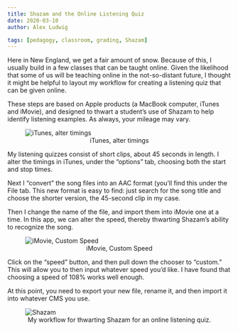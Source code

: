 ```yaml
---
title: Shazam and the Online Listening Quiz
date: 2020-03-10
author: Alex Ludwig

tags: [pedagogy, classroom, grading, Shazam]
---
```


Here in New England, we get a fair amount of snow. Because of this, I usually build in a few classes that can be taught online. Given the likelihood that some of us will be teaching online in the not-so-distant future, I thought it might be helpful to layout my workflow for creating a listening quiz that can be given online. 

These steps are based on Apple products (a MacBook computer, iTunes and iMovie), and designed to thwart a student’s use of Shazam to help identify listening examples. As always, your mileage may vary.

<figure>
<img src="/img/iTunes.jpg" alt="iTunes, alter timings" title="iTunes, alter timings">
<center><figcaption>iTunes, alter timings</figcaption></center>
</figure>

My listening quizzes consist of short clips, about 45 seconds in length. I alter the timings in iTunes, under the “options” tab, choosing both the start and stop times. 

Next I “convert” the song files into an AAC format (you’ll find this under the File tab. This new format is easy to find: just search for the song title and choose the shorter version, the 45-second clip in my case. 

Then I change the name of the file, and import them into iMovie one at a time. In this app, we can alter the speed, thereby thwarting Shazam’s ability to recognize the song. 

<figure>
<img src="/img/imovie.jpg" alt="iMovie, Custom Speed" title="iMovie, Custom Speed">
<center><figcaption>iMovie, Custom Speed</figcaption></center>
</figure>

Click on the “speed” button, and then pull down the chooser to “custom.” This will allow you to then input whatever speed you’d like. I have found that choosing a speed of 108% works well enough.

At this point, you need to export your new file, rename it, and then import it into whatever CMS you use. 

<figure>
<img src="/img/Shazam-Vid.mov" alt="Shazam" title="">
<center><figcaption>My workflow for thwarting Shazam for an online listening quiz.</figcaption></center>
</figure>

